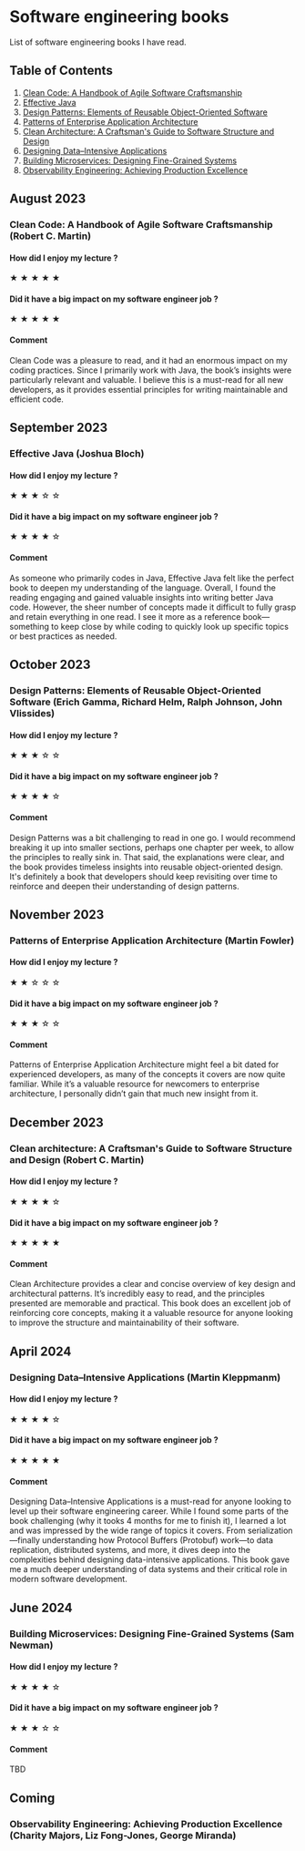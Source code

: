 # Software engineering books
List of software engineering books I have read.

## Table of Contents

1. [Clean Code: A Handbook of Agile Software Craftsmanship](#clean-code)
2. [Effective Java](#effective-java)
3. [Design Patterns: Elements of Reusable Object-Oriented Software](#design-patterns)  
4. [Patterns of Enterprise Application Architecture](#patterns-of-enterprise-application-architecture)  
5. [Clean Architecture: A Craftsman's Guide to Software Structure and Design](#clean-architecture)  
6. [Designing Data–Intensive Applications](#designing-data-intensive-applications)  
7. [Building Microservices: Designing Fine-Grained Systems](#building-microservices)  
8. [Observability Engineering: Achieving Production Excellence](#observability-engineering)

## August 2023
### Clean Code: A Handbook of Agile Software Craftsmanship (Robert C. Martin) <a name="clean-code"></a>
#### How did I enjoy my lecture ?
&starf; &starf; &starf; &starf; &starf;

#### Did it have a big impact on my software engineer job ?
&starf; &starf; &starf; &starf; &starf;

#### Comment
Clean Code was a pleasure to read, and it had an enormous impact on my coding practices. Since I primarily work with Java, the book’s insights were particularly relevant and valuable. I believe this is a must-read for all new developers, as it provides essential principles for writing maintainable and efficient code.

## September 2023
### Effective Java (Joshua Bloch) <a name="effective-java"></a>
#### How did I enjoy my lecture ?
&starf; &starf; &starf; &star; &star;

#### Did it have a big impact on my software engineer job ?
&starf; &starf; &starf; &starf; &star;

#### Comment
As someone who primarily codes in Java, Effective Java felt like the perfect book to deepen my understanding of the language. Overall, I found the reading engaging and gained valuable insights into writing better Java code. However, the sheer number of concepts made it difficult to fully grasp and retain everything in one read. I see it more as a reference book—something to keep close by while coding to quickly look up specific topics or best practices as needed.

## October 2023
### Design Patterns: Elements of Reusable Object-Oriented Software (Erich Gamma, Richard Helm, Ralph Johnson, John Vlissides) <a name="design-patterns"></a> 
#### How did I enjoy my lecture ?
&starf; &starf; &starf; &star; &star;

#### Did it have a big impact on my software engineer job ?
&starf; &starf; &starf; &starf; &star;

#### Comment
Design Patterns was a bit challenging to read in one go. I would recommend breaking it up into smaller sections, perhaps one chapter per week, to allow the principles to really sink in. That said, the explanations were clear, and the book provides timeless insights into reusable object-oriented design. It's definitely a book that developers should keep revisiting over time to reinforce and deepen their understanding of design patterns.

## November 2023
### Patterns of Enterprise Application Architecture (Martin Fowler) <a name="patterns-of-enterprise-application-architecture"></a> 
#### How did I enjoy my lecture ?
&starf; &starf; &star; &star; &star;

#### Did it have a big impact on my software engineer job ?
&starf; &starf; &starf; &star; &star;

#### Comment
Patterns of Enterprise Application Architecture might feel a bit dated for experienced developers, as many of the concepts it covers are now quite familiar. While it’s a valuable resource for newcomers to enterprise architecture, I personally didn’t gain that much new insight from it.

## December 2023
### Clean architecture: A Craftsman's Guide to Software Structure and Design (Robert C. Martin) <a name="clean-architecture"></a> 
#### How did I enjoy my lecture ?
&starf; &starf; &starf; &starf; &star;

#### Did it have a big impact on my software engineer job ?
&starf; &starf; &starf; &starf; &starf;

#### Comment
Clean Architecture provides a clear and concise overview of key design and architectural patterns. It’s incredibly easy to read, and the principles presented are memorable and practical. This book does an excellent job of reinforcing core concepts, making it a valuable resource for anyone looking to improve the structure and maintainability of their software.

## April 2024
### Designing Data–Intensive Applications (Martin Kleppmanm) <a name="designing-data-intensive-applications"></a> 
#### How did I enjoy my lecture ?
&starf; &starf; &starf; &starf; &star;

#### Did it have a big impact on my software engineer job ?
&starf; &starf; &starf; &starf; &starf;

#### Comment
Designing Data–Intensive Applications is a must-read for anyone looking to level up their software engineering career. While I found some parts of the book challenging (why it tooks 4 months for me to finish it), I learned a lot and was impressed by the wide range of topics it covers. From serialization—finally understanding how Protocol Buffers (Protobuf) work—to data replication, distributed systems, and more, it dives deep into the complexities behind designing data-intensive applications. This book gave me a much deeper understanding of data systems and their critical role in modern software development.

## June 2024
### Building Microservices: Designing Fine-Grained Systems (Sam Newman) <a name="building-microservices"></a> 
#### How did I enjoy my lecture ?
&starf; &starf; &starf; &starf; &star;

#### Did it have a big impact on my software engineer job ?
&starf; &starf; &starf; &star; &star;

#### Comment
TBD

## Coming
### Observability Engineering: Achieving Production Excellence (Charity Majors, Liz Fong-Jones, George Miranda) <a name="observability-engineering"></a> 





